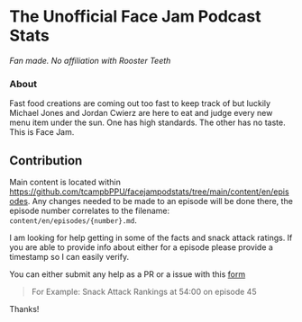 # The Unofficial Face Jam Podcast Stats

_Fan made. No affiliation with Rooster Teeth_

### About

Fast food creations are coming out too fast to keep track of but luckily Michael Jones and Jordan Cwierz are here to eat and judge every new menu item under the sun. One has high standards. The other has no taste. This is Face Jam.

## Contribution

Main content is located within https://github.com/tcampbPPU/facejampodstats/tree/main/content/en/episodes. Any changes needed to be made to an episode will be done there, the episode number correlates to the filename: `content/en/episodes/{number}.md`.

I am looking for help getting in some of the facts and snack attack ratings. If you are able to provide info about either for a episode please provide a timestamp so I can easily verify.

You can either submit any help as a PR or a issue with this [form](https://github.com/tcampbPPU/facejampodstats/issues/new?assignees=&labels=episode&template=EPISODE-STAT.yaml&title=%5BEpisode+Statistic%5D) 

> For Example: Snack Attack Rankings at 54:00 on episode 45

Thanks!
